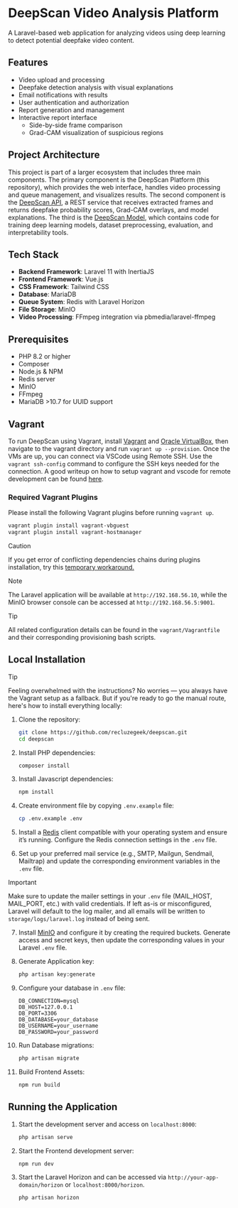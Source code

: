 # DeepScan Video Analysis Platform

A Laravel-based web application for analyzing videos using deep learning to detect potential deepfake video content.

## Features

- Video upload and processing
- Deepfake detection analysis with visual explanations
- Email notifications with results
- User authentication and authorization
- Report generation and management
- Interactive report interface
  - Side-by-side frame comparison
  - Grad-CAM visualization of suspicious regions

## Project Architecture

This project is part of a larger ecosystem that includes three main components. The primary component is the DeepScan Platform (this repository), which provides the web interface, handles video processing and queue management, and visualizes results. The second component is the [DeepScan API](https://github.com/recluzegeek/deepscan-api), a REST service that receives extracted frames and returns deepfake probability scores, Grad-CAM overlays, and model explanations. The third is the [DeepScan Model](https://github.com/recluzegeek/deepscan-model), which contains code for training deep learning models, dataset preprocessing, evaluation, and interpretability tools.

## Tech Stack

- **Backend Framework**: Laravel 11 with InertiaJS
- **Frontend Framework**: Vue.js
- **CSS Framework**: Tailwind CSS
- **Database**: MariaDB
- **Queue System**: Redis with Laravel Horizon
- **File Storage**: MinIO
- **Video Processing**: FFmpeg integration via pbmedia/laravel-ffmpeg

## Prerequisites

- PHP 8.2 or higher
- Composer
- Node.js & NPM
- Redis server
- MinIO
- FFmpeg
- MariaDB >10.7 for UUID support

## Vagrant

To run DeepScan using Vagrant, install [Vagrant](https://developer.hashicorp.com/vagrant/install) and [Oracle VirtualBox](https://www.virtualbox.org/wiki/Downloads), then navigate to the vagrant directory and run `vagrant up --provision`. Once the VMs are up, you can connect via VSCode using Remote SSH. Use the `vagrant ssh-config` command to configure the SSH keys needed for the connection. A good writeup on how to setup vagrant and vscode for remote development can be found [here](https://iximiuz.com/en/posts/how-to-setup-development-environment/).

### Required Vagrant Plugins

Please install the following Vagrant plugins before running `vagrant up`.

```bash
vagrant plugin install vagrant-vbguest
vagrant plugin install vagrant-hostmanager
```

> [!CAUTION]
> If you get error of conflicting dependencies chains during plugins installation, try this [temporary workaround.](https://github.com/dotless-de/vagrant-vbguest/issues/410)

> [!NOTE]
> The Laravel application will be available at `http://192.168.56.10`, while the MinIO browser console can be accessed at `http://192.168.56.5:9001`.

> [!TIP]
> All related configuration details can be found in the `vagrant/Vagrantfile` and their corresponding provisioning bash scripts.

## Local Installation

> [!TIP]
> Feeling overwhelmed with the instructions?
> No worries — you always have the Vagrant setup as a fallback. But if you're ready to go the manual route, here's how to install everything locally:

1. Clone the repository:

   ```bash
   git clone https://github.com/recluzegeek/deepscan.git
   cd deepscan
   ```

2. Install PHP dependencies:

    ```bash
    composer install
    ```

3. Install Javascript dependencies:

    ```bash
    npm install
    ```

4. Create environment file by copying `.env.example` file:

    ```bash
    cp .env.example .env
    ```

5. Install a [Redis](https://redis.io/downloads/) client compatible with your operating system and ensure it’s running. Configure the Redis connection settings in the `.env` file.

6. Set up your preferred mail service (e.g., SMTP, Mailgun, Sendmail, Mailtrap) and update the corresponding environment variables in the `.env` file.

> [!IMPORTANT]
> Make sure to update the mailer settings in your `.env` file (MAIL_HOST, MAIL_PORT, etc.) with valid credentials.
> If left as-is or misconfigured, Laravel will default to the log mailer, and all emails will be written to `storage/logs/laravel.log` instead of being sent.

7. Install [MinIO](https://min.io/open-source/download) and configure it by creating the required buckets. Generate access and secret keys, then update the corresponding values in your Laravel `.env` file.

8. Generate Application key:

    ```bash
    php artisan key:generate
    ```

9. Configure your database in `.env` file:

    ```env
    DB_CONNECTION=mysql
    DB_HOST=127.0.0.1
    DB_PORT=3306
    DB_DATABASE=your_database
    DB_USERNAME=your_username
    DB_PASSWORD=your_password
    ```

10. Run Database migrations:

    ```bash
    php artisan migrate
    ```

11. Build Frontend Assets:

    ```bash
    npm run build
    ```

## Running the Application

1. Start the development server and access on `localhost:8000`:

    ```bash
    php artisan serve
    ```

2. Start the Frontend development server:

    ```bash
    npm run dev
    ```

3. Start the Laravel Horizon and can be accessed via `http://your-app-domain/horizon` or `localhost:8000/horizon`.

    ```bash
    php artisan horizon
    ```
